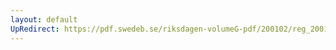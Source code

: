 ```yaml
---
layout: default
UpRedirect: https://pdf.swedeb.se/riksdagen-volumeG-pdf/200102/reg_200102/reg_200102_0519.pdf
---
```

